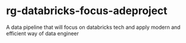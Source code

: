 # rg-databricks-focus-adeproject
A data pipeline that will focus on databricks tech and apply modern and efficient way of data engineer
